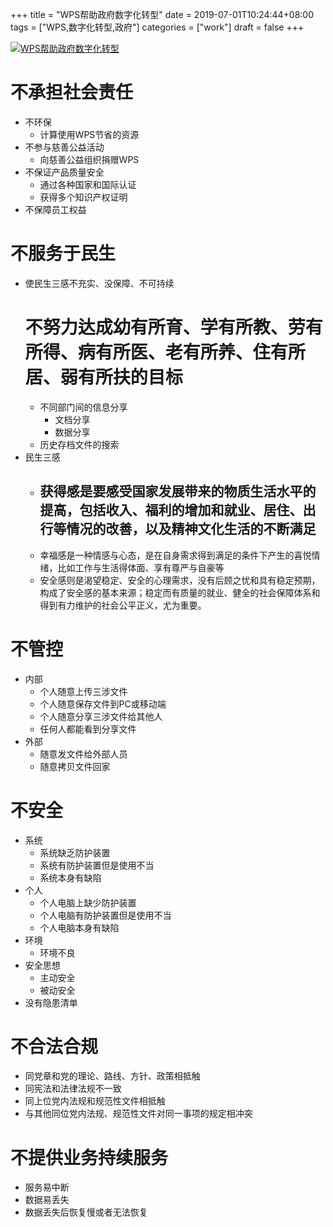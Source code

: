 +++
title = "WPS帮助政府数字化转型"
date = 2019-07-01T10:24:44+08:00
tags = ["WPS,数字化转型,政府"]
categories = ["work"]
draft = false
+++

[![WPS帮助政府数字化转型](https://pic.superbed.cn/item/5d04ab27451253d178793db0)](https://pic.superbed.cn/item/5d04ab27451253d178793db0.png)

# 不承担社会责任
- 不环保
   - 计算使用WPS节省的资源
- 不参与慈善公益活动
   - 向慈善公益组织捐赠WPS
- 不保证产品质量安全
   - 通过各种国家和国际认证
   - 获得多个知识产权证明
 - 不保障员工权益

# 不服务于民生
- 使民生三感不充实、没保障、不可持续
    # 不努力达成幼有所育、学有所教、劳有所得、病有所医、老有所养、住有所居、弱有所扶的目标
   - 不同部门间的信息分享
      - 文档分享
      - 数据分享
   - 历史存档文件的搜索
- 民生三感
   - 获得感是要感受国家发展带来的物质生活水平的提高，包括收入、福利的增加和就业、居住、出行等情况的改善，以及精神文化生活的不断满足
      - 
   - 幸福感是一种情感与心态，是在自身需求得到满足的条件下产生的喜悦情绪，比如工作与生活得体面、享有尊严与自豪等
   - 安全感则是渴望稳定、安全的心理需求，没有后顾之忧和具有稳定预期，构成了安全感的基本来源；稳定而有质量的就业、健全的社会保障体系和得到有力维护的社会公平正义，尤为重要。

# 不管控
- 内部
   - 个人随意上传三涉文件
   - 个人随意保存文件到PC或移动端
   - 个人随意分享三涉文件给其他人
   - 任何人都能看到分享文件
- 外部
   - 随意发文件给外部人员
   - 随意拷贝文件回家

# 不安全
- 系统
   - 系统缺乏防护装置
   - 系统有防护装置但是使用不当
   - 系统本身有缺陷
- 个人
   - 个人电脑上缺少防护装置
   - 个人电脑有防护装置但是使用不当
   - 个人电脑本身有缺陷
- 环境
   - 环境不良
- 安全思想
   - 主动安全
   - 被动安全
- 没有隐患清单

# 不合法合规
- 同党章和党的理论、路线、方针、政策相抵触
- 同宪法和法律法规不一致
- 同上位党内法规和规范性文件相抵触
- 与其他同位党内法规、规范性文件对同一事项的规定相冲突

# 不提供业务持续服务
- 服务易中断
- 数据易丢失
- 数据丢失后恢复慢或者无法恢复